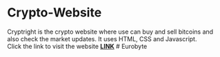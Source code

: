 # Crypto-Website
Cryptright is the crypto website where use can buy and sell bitcoins and also check the market updates. It uses HTML, CSS and Javascript.
<br/>
Click the link to visit the website  <a href="https://bhumika-1127.github.io/Crypto-Website/"><strong>LINK</strong></a>
#   E u r o b y t e  
 
